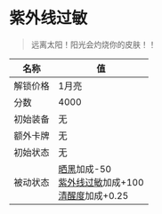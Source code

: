 # 紫外线过敏  
> 远离太阳！阳光会灼烧你的皮肤！！  
  
名称  |  值  
----  |  ----  
解锁价格  |  1月亮  
分数  |  4000  
初始装备  |  无  
额外卡牌  |  无  
初始状态  |  无  
被动状态  |  [晒黑](Tanning.md)加成-50<br>[紫外线过敏](SunAllergy.md)加成+100<br>[清醒度](Wakefulness.md)加成+0.25  
